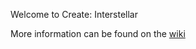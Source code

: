 Welcome to Create: Interstellar

More information can be found on the [wiki](https://betamaxpigeon.github.io)
